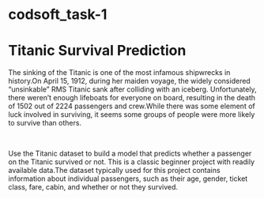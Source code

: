 # codsoft_task-1
<h1>Titanic Survival Prediction</h1>
<p>The sinking of the Titanic is one of the most infamous shipwrecks in history.On April 15, 1912, during her maiden voyage, the widely considered “unsinkable” RMS Titanic sank after colliding with an iceberg. Unfortunately, there weren’t enough lifeboats for everyone on board, resulting in the death of 1502 out of 2224 passengers and crew.While there was some element of luck involved in surviving, it seems some groups of people were more likely to survive than others.</p>
<br>
<p>Use the Titanic dataset to build a model that predicts whether a passenger on the Titanic survived or not. This is a classic beginner project with readily available data.The dataset typically used for this project contains information about individual passengers, such as their age, gender, ticket class, fare, cabin, and whether or not they survived.</p>
